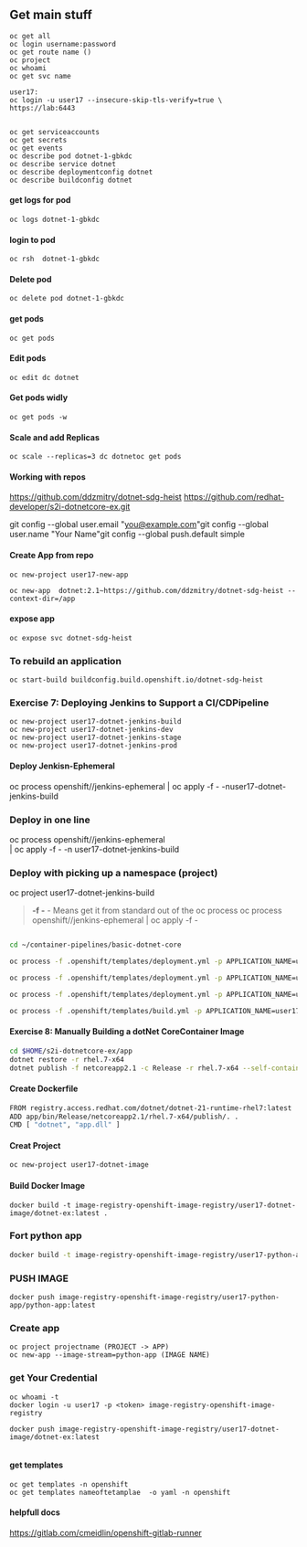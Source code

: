
## Get main stuff
```
oc get all 
oc login username:password 
oc get route name () 
oc project
oc whoami
oc get svc name
```
```
user17:
oc login -u user17 --insecure-skip-tls-verify=true \
https://lab:6443


oc get serviceaccounts
oc get secrets
oc get events
oc describe pod dotnet-1-gbkdc
oc describe service dotnet
oc describe deploymentconfig dotnet
oc describe buildconfig dotnet
```

#### get logs for pod
```
oc logs dotnet-1-gbkdc
```
#### login to pod
```
oc rsh  dotnet-1-gbkdc
```
####  Delete pod 
```
oc delete pod dotnet-1-gbkdc
```
#### get pods 
```
oc get pods
```
#### Edit pods 
```
oc edit dc dotnet
```
#### Get pods widly
```
oc get pods -w
```
#### Scale and add Replicas
```
oc scale --replicas=3 dc dotnetoc get pods
```
#### Working with repos 

https://github.com/ddzmitry/dotnet-sdg-heist
https://github.com/redhat-developer/s2i-dotnetcore-ex.git


git config --global user.email "you@example.com"git config --global user.name "Your Name"git config --global push.default simple

#### Create App from repo
```
oc new-project user17-new-app

oc new-app  dotnet:2.1~https://github.com/ddzmitry/dotnet-sdg-heist --context-dir=/app
```
#### expose app 
```
oc expose svc dotnet-sdg-heist
```

### To rebuild an application 
```
oc start-build buildconfig.build.openshift.io/dotnet-sdg-heist
```

### Exercise 7:  Deploying Jenkins to Support a CI/CDPipeline
```
oc new-project user17-dotnet-jenkins-build
oc new-project user17-dotnet-jenkins-dev
oc new-project user17-dotnet-jenkins-stage
oc new-project user17-dotnet-jenkins-prod
```

#### Deploy Jenkisn-Ephemeral
oc process openshift//jenkins-ephemeral \| oc apply -f - -n​​ user17-dotnet-jenkins-build
### Deploy in one line 
oc process openshift//jenkins-ephemeral \
| oc apply -f - -n​​ user17-dotnet-jenkins-build
### Deploy with picking up a namespace (project)
oc project user17-dotnet-jenkins-build
> **-f -** - Means get it from standard out of the oc process
oc process openshift//jenkins-ephemeral | oc apply -f -

```bash

cd ~/container-pipelines/basic-dotnet-core

oc process -f .openshift/templates/deployment.yml -p APPLICATION_NAME=user17-dotnet-jenkins  -p NAMESPACE=user17-dotnet-jenkins-dev -p SA_NAMESPACE=user17-dotnet-jenkins-build -p READINESS_PATH="/" -p READINESS_RESPONSE="status.:.UP" | oc apply -f -

oc process -f .openshift/templates/deployment.yml -p APPLICATION_NAME=user17-dotnet-jenkins -p NAMESPACE=user17-dotnet-jenkins-stage -p SA_NAMESPACE=user17-dotnet-jenkins-build -p READINESS_PATH="/" -p READINESS_RESPONSE="status.:.UP" | oc apply -f -

oc process -f .openshift/templates/deployment.yml -p APPLICATION_NAME=user17-dotnet-jenkins -p NAMESPACE=user17-dotnet-jenkins-prod -p SA_NAMESPACE=user17-dotnet-jenkins-build -p READINESS_PATH="/" -p READINESS_RESPONSE="status.:.UP" | oc apply -f -

oc process -f .openshift/templates/build.yml -p APPLICATION_NAME=user17-dotnet-jenkins -p NAMESPACE=user17-dotnet-jenkins-build -p SOURCE_REPOSITORY_URL="https://github.com/redhat-cop/container-pipelines.git" -p APPLICATION_SOURCE_REPO="https://github.com/redhat-developer/s2i-dotnetcore-ex.git" | oc apply -f -
```

#### Exercise 8:  Manually Building a dotNet CoreContainer Image
```bash
cd $HOME/s2i-dotnetcore-ex/app
dotnet restore -r rhel.7-x64
dotnet publish -f netcoreapp2.1 -c Release -r rhel.7-x64 --self-contained false /p:PublishWithAspNetCoreTargetManifest=false
```
#### Create Dockerfile 
```bash
FROM registry.access.redhat.com/dotnet/dotnet-21-runtime-rhel7:latest
ADD app/bin/Release/netcoreapp2.1/rhel.7-x64/publish/. .
CMD [ "dotnet", "app.dll" ]
``` 
#### Creat Project 
```bash
oc new-project user17-dotnet-image
```
#### Build Docker Image 
```
docker build -t image-registry-openshift-image-registry/user17-dotnet-image/dotnet-ex:latest .
```
### Fort python app 
```bash
docker build -t image-registry-openshift-image-registry/user17-python-app/python-app:latest .
```

### PUSH IMAGE
```
docker push image-registry-openshift-image-registry/user17-python-app/python-app:latest
```
### Create app 
```
oc project projectname (PROJECT -> APP)
oc new-app --image-stream=python-app (IMAGE NAME)
```

### get Your Credential
```
oc whoami -t 
docker login -u user17 -p <token> image-registry-openshift-image-registry

docker push image-registry-openshift-image-registry/user17-dotnet-image/dotnet-ex:latest


```
#### get templates 
```
oc get templates -n openshift 
oc get templates nameoftetamplae  -o yaml -n openshift 
```


#### helpfull docs 
https://gitlab.com/cmeidlin/openshift-gitlab-runner

